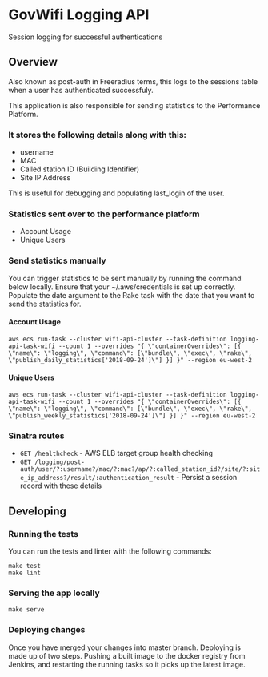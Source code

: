 # GovWifi Logging API

Session logging for successful authentications

## Overview

Also known as post-auth in Freeradius terms, this logs to the sessions table when a user has authenticated successfuly.

This application is also responsible for sending statistics to the Performance Platform.

### It stores the following details along with this:

- username
- MAC
- Called station ID (Building Identifier)
- Site IP Address

This is useful for debugging and populating last_login of the user.

### Statistics sent over to the performance platform

- Account Usage
- Unique Users

### Send statistics manually

You can trigger statistics to be sent manually by running the command below locally.
Ensure that your ~/.aws/credentials is set up correctly.
Populate the date argument to the Rake task with the date that you want to send the statistics for.

#### Account Usage

```shell
aws ecs run-task --cluster wifi-api-cluster --task-definition logging-api-task-wifi --count 1 --overrides "{ \"containerOverrides\": [{ \"name\": \"logging\", \"command\": [\"bundle\", \"exec\", \"rake\", \"publish_daily_statistics['2018-09-24']\"] }] }" --region eu-west-2
```

#### Unique Users

```shell
aws ecs run-task --cluster wifi-api-cluster --task-definition logging-api-task-wifi --count 1 --overrides "{ \"containerOverrides\": [{ \"name\": \"logging\", \"command\": [\"bundle\", \"exec\", \"rake\", \"publish_weekly_statistics['2018-09-24']\"] }] }" --region eu-west-2
```

### Sinatra routes

* `GET /healthcheck` - AWS ELB target group health checking
* `GET /logging/post-auth/user/?:username?/mac/?:mac?/ap/?:called_station_id?/site/?:site_ip_address?/result/:authentication_result` - Persist a
  session record with these details

## Developing

### Running the tests

You can run the tests and linter with the following commands:

```shell
make test
make lint
```

### Serving the app locally

```shell
make serve
```

### Deploying changes

Once you have merged your changes into master branch.  Deploying is made up of
two steps.  Pushing a built image to the docker registry from Jenkins, and
restarting the running tasks so it picks up the latest image.
